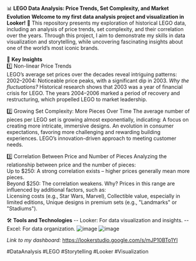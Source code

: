 
📊 **LEGO Data Analysis: Price Trends, Set Complexity, and Market Evolution**
**Welcome to my first data analysis project and visualization in Looker!** 🚀 
This repository presents my exploration of historical LEGO data, including an analysis of price trends, set complexity, and their correlation over the years. Through this project, I aim to demonstrate my skills in data visualization and storytelling, while uncovering fascinating insights about one of the world’s most iconic brands.

🧩 **Key Insights**  
1️⃣ Non-linear Price Trends  
LEGO’s average set prices over the decades reveal intriguing patterns:  
2002–2004: Noticeable price peaks, with a significant dip in 2003.
*Why the fluctuations?*
Historical research shows that 2003 was a year of financial crisis for LEGO. The years 2004–2006 marked a period of recovery and restructuring, which propelled LEGO to market leadership.

2️⃣ Growing Set Complexity: More Pieces Over Time
The average number of pieces per LEGO set is growing almost exponentially, indicating:
A focus on creating more intricate, immersive designs.
An evolution in consumer expectations, favoring more challenging and rewarding building experiences.
LEGO’s innovation-driven approach to meeting customer needs.

3️⃣ Correlation Between Price and Number of Pieces
Analyzing the relationship between price and the number of pieces:  
Up to $250: A strong correlation exists – higher prices generally mean more pieces.   
Beyond $250: The correlation weakens. Why? Prices in this range are influenced by additional factors, such as:  
Licensing costs (e.g., Star Wars, Marvel),
Collectible value, especially in limited editions,
Unique designs in premium sets (e.g., "Landmarks" or "Stadiums").  

🛠 **Tools and Technologies**
-- Looker: For data visualization and insights.
-- Excel: For data organization.
![image](https://github.com/user-attachments/assets/0c28baa9-2625-4051-b3b2-74ddc4308f03)
![image](https://github.com/user-attachments/assets/ee7c6a8d-6118-4d12-b4d4-f058812fc3cd)

*Link to my dashboard:*
https://lookerstudio.google.com/s/mJP10BTo1YI


#DataAnalysis #LEGO #Storytelling #Looker #Visualization
